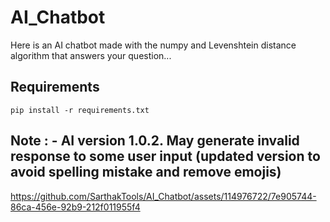 # AI_Chatbot

Here is an AI chatbot made with the numpy and Levenshtein distance algorithm that answers your question...

## Requirements
```
pip install -r requirements.txt
```
## Note : - AI version 1.0.2. May generate invalid response to some user input (updated version to avoid spelling mistake and remove emojis)

https://github.com/SarthakTools/AI_Chatbot/assets/114976722/7e905744-86ca-456e-92b9-212f011955f4

